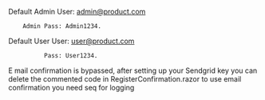 Default Admin User: admin@product.com

        Admin Pass: Admin1234.
        
Default User  User: user@product.com

              Pass: User1234.
              

E mail confirmation is bypassed, after setting up your Sendgrid key 
you can delete the commented code in RegisterConfirmation.razor to use email confirmation
you need seq for logging
